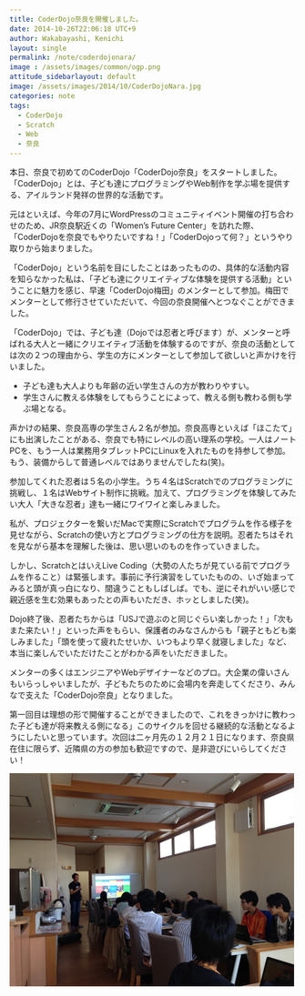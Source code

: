 ```yaml
---
title: CoderDojo奈良を開催しました。
date: 2014-10-26T22:06:18 UTC+9
author: Wakabayashi, Kenichi
layout: single
permalink: /note/coderdojonara/
image : /assets/images/common/ogp.png
attitude_sidebarlayout: default
image: /assets/images/2014/10/CoderDojoNara.jpg
categories: note
tags:
  - CoderDojo
  - Scratch
  - Web
  - 奈良
---
```

本日、奈良で初めてのCoderDojo「CoderDojo奈良」をスタートしました。「CoderDojo」とは、子ども達にプログラミングやWeb制作を学ぶ場を提供する、アイルランド発祥の世界的な活動です。

元はといえば、今年の7月にWordPressのコミュニティイベント開催の打ち合わせのため、JR奈良駅近くの「Women’s Future Center」を訪れた際、「CoderDojoを奈良でもやりたいですね！」「CoderDojoって何？」というやり取りから始まりました。

「CoderDojo」という名前を目にしたことはあったものの、具体的な活動内容を知らなかった私は、「子ども達にクリエイティブな体験を提供する活動」ということに魅力を感じ、早速「CoderDojo梅田」のメンターとして参加。梅田でメンターとして修行させていただいて、今回の奈良開催へとつなぐことができました。

「CoderDojo」では、子ども達（Dojoでは忍者と呼びます）が、メンターと呼ばれる大人と一緒にクリエイティブ活動を体験するのですが、奈良の活動としては次の２つの理由から、学生の方にメンターとして参加して欲しいと声かけを行いました。

- 子ども達も大人よりも年齢の近い学生さんの方が教わりやすい。
- 学生さんに教える体験をしてもらうことによって、教える側も教わる側も学ぶ場となる。

声かけの結果、奈良高専の学生さん２名が参加。奈良高専といえば「ほこたて」にも出演したことがある、奈良でも特にレベルの高い理系の学校。一人はノートPCを、もう一人は業務用タブレットPCにLinuxを入れたものを持参して参加。もう、装備からして普通レベルではありませんでしたね(笑)。

参加してくれた忍者は５名の小学生。うち４名はScratchでのプログラミングに挑戦し、１名はWebサイト制作に挑戦。加えて、プログラミングを体験してみたい大人「大きな忍者」達も一緒にワイワイと楽しみました。

私が、プロジェクターを繋いだMacで実際にScratchでプログラムを作る様子を見せながら、Scratchの使い方とプログラミングの仕方を説明。忍者たちはそれを見ながら基本を理解した後は、思い思いのものを作っていきました。

しかし、ScratchとはいえLive Coding（大勢の人たちが見ている前でプログラムを作ること）は緊張します。事前に予行演習をしていたものの、いざ始まってみると頭が真っ白になり、間違うこともしばしば。でも、逆にそれがいい感じで親近感を生む効果もあったとの声もいただき、ホッとしました(笑)。

Dojo終了後、忍者たちからは「USJで遊ぶのと同じぐらい楽しかった！」「次もまた来たい！」といった声をもらい、保護者のみなさんからも「親子ともども楽しみました」「頭を使って疲れたせいか、いつもより早く就寝しました」など、本当に楽しんでいただけたことがわかる声をいただきました。

メンターの多くはエンジニアやWebデザイナーなどのプロ。大企業の偉いさんもいらっしゃいましたが、子どもたちのために会場内を奔走してくださり、みんなで支えた「CoderDojo奈良」となりました。

第一回目は理想の形で開催することができましたので、これをきっかけに教わった子ども達が将来教える側になる」このサイクルを回せる継続的な活動となるようにしたいと思っています。次回は二ヶ月先の１２月２１日になります、奈良県在住に限らず、近隣県の方の参加も歓迎ですので、是非遊びにいらしてください！

![CoderDojoNara](/assets/images/2014/10/CoderDojoNara.jpg)
